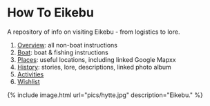 # How To Eikebu

A repository of info on visiting Eikebu - from logistics to lore.

1. [Overview](overview.md): all non-boat instructions
2. [Boat](boat.md): boat & fishing instructions
3. [Places](places.md): useful locations, including linked Google Mapxx
4. [History](history.md): stories, lore, descriptions, linked photo album
5. [Activities](activities.md)
6. [Wishlist](wishlist.md)

{% include image.html url="pics/hytte.jpg" description="Eikebu." %}
